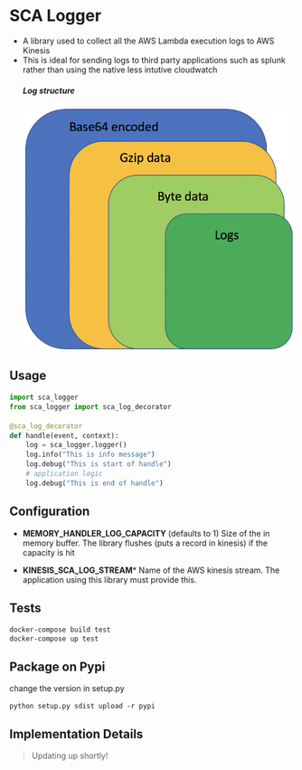 # SCA Logger

- A library used to collect all the AWS Lambda execution logs to AWS Kinesis
- This is ideal for sending logs to third party applications such as splunk rather than using the native less intutive cloudwatch
  ##### Log structure
	![logger-kinesis-architecture](https://github.com/Tesla-SCA/sca_logger_python/blob/master/logger.png)
## Usage

```python
import sca_logger
from sca_logger import sca_log_decorator

@sca_log_decorator
def handle(event, context):
	log = sca_logger.logger()
	log.info("This is info message")
	log.debug("This is start of handle")
	# application logic
	log.debug("This is end of handle")
```

## Configuration

  - **MEMORY_HANDLER_LOG_CAPACITY** (defaults to 1)
     Size of the in memory buffer. The library flushes (puts a record in kinesis) if the capacity is hit
	 
  - **KINESIS_SCA_LOG_STREAM***
     Name of the AWS kinesis stream. The application using this library must provide this.


## Tests

```shell
docker-compose build test
docker-compose up test
```

## Package on Pypi
change the version in setup.py
```shell
python setup.py sdist upload -r pypi
```
 

## Implementation Details
>  Updating up shortly!

